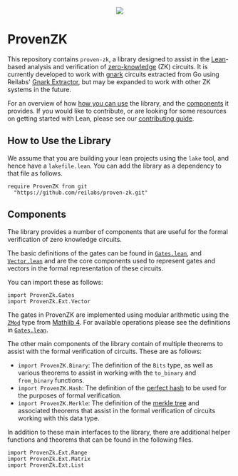<p align=center>
  <img src="https://user-images.githubusercontent.com/5780639/237803894-e2344067-aa77-488e-b2d0-6f980524dced.svg"/>
</p>

# ProvenZK

This repository contains `proven-zk`, a library designed to assist in the
[Lean](https://leanprover.github.io)-based analysis and verification of
[zero-knowledge](https://en.wikipedia.org/wiki/Zero-knowledge_proof) (ZK)
circuits. It is currently developed to work with
[gnark](https://github.com/ConsenSys/gnark) circuits extracted from Go using
Reilabs' [Gnark Extractor](https://github.com/reilabs/gnark-lean-extractor), but
may be expanded to work with other ZK systems in the future.

For an overview of how [how you can use](#how-to-use-the-library) the library,
and the [components](#components) it provides. If you would like to contribute,
or are looking for some resources on getting started with Lean, please see our
[contributing guide](./CONTRIBUTING.md).

## How to Use the Library

We assume that you are building your lean projects using the `lake` tool, and
hence have a `lakefile.lean`. You can add the library as a dependency to that
file as follows.

```lean
require ProvenZK from git
  "https://github.com/reilabs/proven-zk.git"
```

## Components

The library provides a number of components that are useful for the formal
verification of zero knowledge circuits.

The basic definitions of the gates can be found in
[`Gates.lean`](./ProvenZk/Gates.lean), and
[`Vector.lean`](./ProvenZk/Ext/Vector.lean) and are the core components used to
represent gates and vectors in the formal representation of these circuits.

You can import these as follows:

```lean
import ProvenZk.Gates
import ProvenZk.Ext.Vector
```

The gates in ProvenZK are implemented using modular arithmetic using the
[`ZMod`](https://leanprover-community.github.io/mathlib4_docs/Mathlib/Data/ZMod/Defs.html#ZMod)
type from [Mathlib 4](https://leanprover-community.github.io/mathlib4_docs/). 
For available operations please see the definitions in
[`Gates.lean`](./ProvenZk/Gates.lean).

The other main components of the library contain of multiple theorems to assist
with the formal verification of circuits. These are as follows:

- `import ProvenZK.Binary`: The definition of the `Bits` type, as well as
  various theorems to assist in working with the `to_binary` and `from_binary`
  functions.
- `import ProvenZK.Hash`: The definition of the
  [perfect hash](https://en.wikipedia.org/wiki/Perfect_hash_function) to be used
  for the purposes of formal verification.
- `import ProvenZK.Merkle`: The definition of the
  [merkle tree](https://en.wikipedia.org/wiki/Merkle_tree) and associated
  theorems that assist in the formal verification of circuits working with this
  data type.

In addition to these main interfaces to the library, there are additional helper
functions and theorems that can be found in the following files.

```lean
import ProvenZk.Ext.Range
import ProvenZk.Ext.Matrix
import ProvenZk.Ext.List
```

